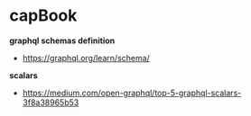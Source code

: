 # capBook

**graphql schemas definition**

* https://graphql.org/learn/schema/

**scalars**

* https://medium.com/open-graphql/top-5-graphql-scalars-3f8a38965b53
